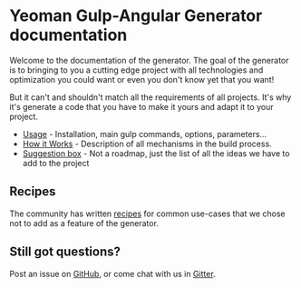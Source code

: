 # Yeoman Gulp-Angular Generator documentation

Welcome to the documentation of the generator. The goal of the generator is to bringing to you a cutting edge project with all technologies and optimization you could want or even you don't know yet that you want!

But it can't and shouldn't match all the requirements of all projects. It's why it's generate a code that you have to make it yours and adapt it to your project.

* [Usage](usage.md) - Installation, main gulp commands, options, parameters...
* [How it Works](how-it-works.md) - Description of all mechanisms in the build process.
* [Suggestion box](suggestion-box.md) - Not a roadmap, just the list of all the ideas we have to add to the project

## Recipes

The community has written [recipes](recipes#recipes) for common use-cases that we chose not to add as a feature of the generator.


## Still got questions?

Post an issue on [GitHub](https://github.com/Swiip/generator-gulp-angular/issues), or come chat with us in [Gitter](https://gitter.im/Swiip/generator-gulp-angular).
